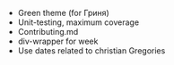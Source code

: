 * Green theme (for Гриня)
* Unit-testing, maximum coverage
* Contributing.md
* div-wrapper for week
* Use dates related to christian Gregories
